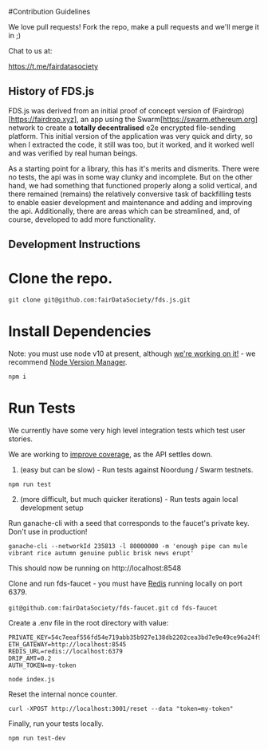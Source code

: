 #Contribution Guidelines

We love pull requests! Fork the repo, make a pull requests and we'll merge it in ;)

Chat to us at:

https://t.me/fairdatasociety

## History of FDS.js

FDS.js was derived from an initial proof of concept version of (Fairdrop)[https://fairdrop.xyz], an app using the Swarm[https://swarm.ethereum.org] network to create a **totally decentralised** e2e encrypted file-sending platform. This initial version of the application was very quick and dirty, so when I extracted the code, it still was too, but it worked, and it worked well and was verified by real human beings.

As a starting point for a library, this has it's merits and dismerits. There were no tests, the api was in some way clunky and incomplete. But on the other hand, we had something that functioned properly along a solid vertical, and there remained (remains) the relatively conversive task of backfilling tests to enable easier development and maintenance and adding and improving the api. Additionally, there are areas which can be streamlined, and, of course, developed to add more functionality.

## Development Instructions

# Clone the repo.

`git clone git@github.com:fairDataSociety/fds.js.git`


# Install Dependencies

Note: you must use node v10 at present, although [we're working on it!](https://github.com/fairDataSociety/fds.js/issues/61) - we recommend [Node Version Manager](https://github.com/fairDataSociety/fds.js/issues/61).

`npm i`

# Run Tests

We currently have some very high level integration tests which test user stories.

We are working to [improve coverage](https://github.com/fairDataSociety/fds.js/issues/69), as the API settles down.

1. (easy but can be slow) - Run tests against Noordung / Swarm testnets.

`npm run test`

2. (more difficult, but much quicker iterations) - Run tests again local development setup

Run ganache-cli with a seed that corresponds to the faucet's private key. Don't use in production!

`ganache-cli --networkId 235813 -l 80000000 -m 'enough pipe can mule vibrant rice autumn genuine public brisk news erupt'`

This should now be running on http://localhost:8548

Clone and run fds-faucet - you must have [Redis](https://redis.io/) running locally on port 6379.

`git@github.com:fairDataSociety/fds-faucet.git`
`cd fds-faucet`

Create a .env file in the root directory with value:

```
PRIVATE_KEY=54c7eeaf556fd54e719abb35b927e138db2202cea3bd7e9e49ce96a24f963302
ETH_GATEWAY=http://localhost:8545
REDIS_URL=redis://localhost:6379
DRIP_AMT=0.2
AUTH_TOKEN=my-token
```

`node index.js`

Reset the internal nonce counter.

`curl -XPOST http://localhost:3001/reset --data "token=my-token"`

Finally, run your tests locally.

`npm run test-dev`